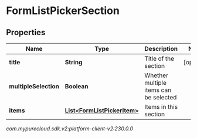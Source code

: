 # FormListPickerSection


## Properties

| Name | Type | Description | Notes |
| ------------ | ------------- | ------------- | ------------- |
| **title** | **String** | Title of the section |  [optional] |
| **multipleSelection** | **Boolean** | Whether multiple items can be selected |  |
| **items** | [**List&lt;FormListPickerItem&gt;**](FormListPickerItem) | Items in this section |  |




_com.mypurecloud.sdk.v2:platform-client-v2:230.0.0_
